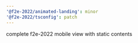 ```yaml
---
'@f2e-2022/animated-landing': minor
'@f2e-2022/tsconfig': patch
---
```


complete f2e-2022 mobile view with static contents
